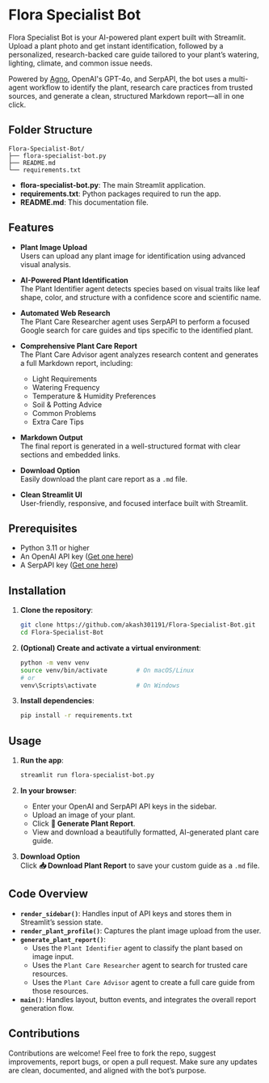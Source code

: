 # Flora Specialist Bot

Flora Specialist Bot is your AI-powered plant expert built with Streamlit. Upload a plant photo and get instant identification, followed by a personalized, research-backed care guide tailored to your plant’s watering, lighting, climate, and common issue needs.

Powered by [Agno](https://github.com/agno-agi/agno), OpenAI's GPT-4o, and SerpAPI, the bot uses a multi-agent workflow to identify the plant, research care practices from trusted sources, and generate a clean, structured Markdown report—all in one click.

## Folder Structure

```
Flora-Specialist-Bot/
├── flora-specialist-bot.py
├── README.md
└── requirements.txt
```

- **flora-specialist-bot.py**: The main Streamlit application.
- **requirements.txt**: Python packages required to run the app.
- **README.md**: This documentation file.

## Features

- **Plant Image Upload**  
  Users can upload any plant image for identification using advanced visual analysis.

- **AI-Powered Plant Identification**  
  The Plant Identifier agent detects species based on visual traits like leaf shape, color, and structure with a confidence score and scientific name.

- **Automated Web Research**  
  The Plant Care Researcher agent uses SerpAPI to perform a focused Google search for care guides and tips specific to the identified plant.

- **Comprehensive Plant Care Report**  
  The Plant Care Advisor agent analyzes research content and generates a full Markdown report, including:
  - Light Requirements  
  - Watering Frequency  
  - Temperature & Humidity Preferences  
  - Soil & Potting Advice  
  - Common Problems  
  - Extra Care Tips

- **Markdown Output**  
  The final report is generated in a well-structured format with clear sections and embedded links.

- **Download Option**  
  Easily download the plant care report as a `.md` file.

- **Clean Streamlit UI**  
  User-friendly, responsive, and focused interface built with Streamlit.

## Prerequisites

- Python 3.11 or higher  
- An OpenAI API key ([Get one here](https://platform.openai.com/account/api-keys))  
- A SerpAPI key ([Get one here](https://serpapi.com/manage-api-key))

## Installation

1. **Clone the repository**:
   ```bash
   git clone https://github.com/akash301191/Flora-Specialist-Bot.git
   cd Flora-Specialist-Bot
   ```

2. **(Optional) Create and activate a virtual environment**:
   ```bash
   python -m venv venv
   source venv/bin/activate        # On macOS/Linux
   # or
   venv\Scripts\activate           # On Windows
   ```

3. **Install dependencies**:
   ```bash
   pip install -r requirements.txt
   ```

## Usage

1. **Run the app**:
   ```bash
   streamlit run flora-specialist-bot.py
   ```

2. **In your browser**:
   - Enter your OpenAI and SerpAPI API keys in the sidebar.
   - Upload an image of your plant.
   - Click **🌿 Generate Plant Report**.
   - View and download a beautifully formatted, AI-generated plant care guide.

3. **Download Option**  
   Click **📥 Download Plant Report** to save your custom guide as a `.md` file.

## Code Overview

- **`render_sidebar()`**: Handles input of API keys and stores them in Streamlit’s session state.
- **`render_plant_profile()`**: Captures the plant image upload from the user.
- **`generate_plant_report()`**:  
  - Uses the `Plant Identifier` agent to classify the plant based on image input.  
  - Uses the `Plant Care Researcher` agent to search for trusted care resources.  
  - Uses the `Plant Care Advisor` agent to create a full care guide from those resources.
- **`main()`**: Handles layout, button events, and integrates the overall report generation flow.

## Contributions

Contributions are welcome! Feel free to fork the repo, suggest improvements, report bugs, or open a pull request. Make sure any updates are clean, documented, and aligned with the bot’s purpose.